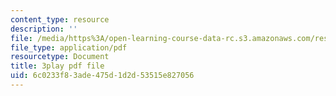 ```yaml
---
content_type: resource
description: ''
file: /media/https%3A/open-learning-course-data-rc.s3.amazonaws.com/res-tll-004-stem-concept-videos-fall-2013/6c0233f83ade475d1d2d53515e827056_AfQEEymfzaI.pdf
file_type: application/pdf
resourcetype: Document
title: 3play pdf file
uid: 6c0233f8-3ade-475d-1d2d-53515e827056
---
```

